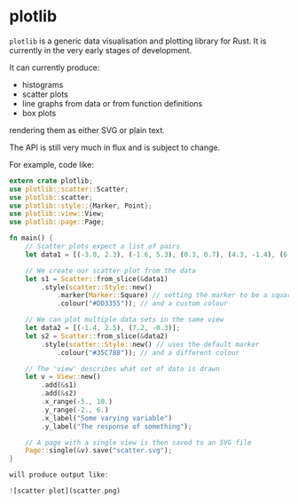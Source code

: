 # plotlib

`plotlib` is a generic data visualisation and plotting library for Rust.
It is currently in the very early stages of development.

It can currently produce:

* histograms
* scatter plots
* line graphs from data or from function definitions
* box plots

rendering them as either SVG or plain text.

The API is still very much in flux and is subject to change.

For example, code like:

```rust
extern crate plotlib;
use plotlib::scatter::Scatter;
use plotlib::scatter;
use plotlib::style::{Marker, Point};
use plotlib::view::View;
use plotlib::page::Page;

fn main() {
    // Scatter plots expect a list of pairs
    let data1 = [(-3.0, 2.3), (-1.6, 5.3), (0.3, 0.7), (4.3, -1.4), (6.4, 4.3), (8.5, 3.7)];

    // We create our scatter plot from the data
    let s1 = Scatter::from_slice(&data1)
        .style(scatter::Style::new()
            .marker(Marker::Square) // setting the marker to be a square
            .colour("#DD3355")); // and a custom colour

    // We can plot multiple data sets in the same view
    let data2 = [(-1.4, 2.5), (7.2, -0.3)];
    let s2 = Scatter::from_slice(&data2)
        .style(scatter::Style::new() // uses the default marker
            .colour("#35C788")); // and a different colour

    // The 'view' describes what set of data is drawn
    let v = View::new()
        .add(&s1)
        .add(&s2)
        .x_range(-5., 10.)
        .y_range(-2., 6.)
        .x_label("Some varying variable")
        .y_label("The response of something");

    // A page with a single view is then saved to an SVG file
    Page::single(&v).save("scatter.svg");
}

will produce output like:

![scatter plot](scatter.png)
